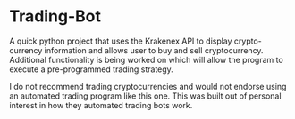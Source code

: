 # Trading-Bot
A quick python project that uses the Krakenex API to display crypto-currency information and allows user to buy and sell cryptocurrency. Additional functionality is being worked on which will allow the program to execute a pre-programmed trading strategy.

I do not recommend trading cryptocurrencies and would not endorse using an automated trading program like this one. This was built out of personal interest in how they automated trading bots work. 
